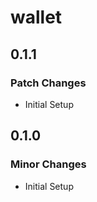 # wallet

## 0.1.1

### Patch Changes

- Initial Setup

## 0.1.0

### Minor Changes

- Initial Setup
